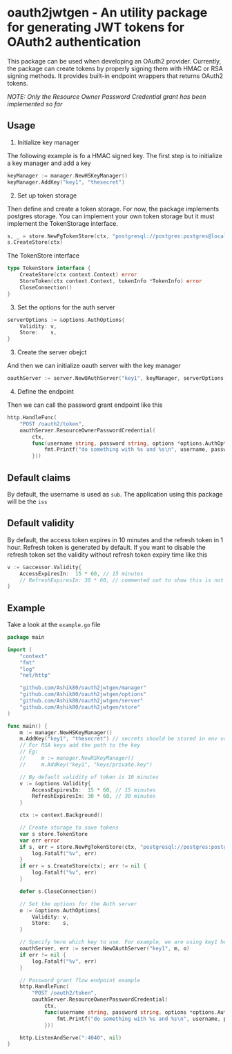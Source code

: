 # oauth2jwtgen - An utility package for generating JWT tokens for OAuth2 authentication

This package can be used when developing an OAuth2 provider. Currently, the package can create tokens by properly signing them with HMAC or RSA signing methods. It provides built-in endpoint wrappers that returns OAuth2 tokens.

*NOTE: Only the Resource Owner Password Credential grant has been implemented so far*

## Usage

1. Initialize key manager

The following example is fo a HMAC signed key. The first step is to initialize a key manager and add a key

```go
keyManager := manager.NewHSKeyManager()
keyManager.AddKey("key1", "thesecret")
```

2. Set up token storage

Then define and create a token storage. For now, the package implements postgres storage. You can implement your own token storage but it must implement the TokenStorage interface.

```go
s, _ = store.NewPgTokenStore(ctx, "postgresql://postgres:postgres@localhost:5432/go_db")
s.CreateStore(ctx)
```

The TokenStore interface
```go
type TokenStore interface {
	CreateStore(ctx context.Context) error
	StoreToken(ctx context.Context, tokenInfo *TokenInfo) error
	CloseConnection()
}
```

3. Set the options for the auth server

```go
serverOptions := &options.AuthOptions{
    Validity: v,
    Store:    s,
}
```

3. Create the server obejct

And then we can initialize oauth server with the key manager

```go
oauthServer := server.NewOAuthServer("key1", keyManager, serverOptions)
```

4. Define the endpoint

Then we can call the password grant endpoint like this

```go
http.HandleFunc(
    "POST /oauth2/token",
    oauthServer.ResourceOwnerPasswordCredential(
        ctx,
        func(username string, password string, options *options.AuthOptions) {
            fmt.Printf("do something with %s and %s\n", username, password)
        }))
```

## Default claims

By default, the username is used as `sub`. The application using this package will be the `iss`

## Default validity

By default, the access token expires in 10 minutes and the refresh token in 1 hour. Refresh token is generated by default. If you want to disable the refresh token set the validity without refresh token expiry time like this

```go
v := &accessor.Validity{
    AccessExpiresIn:  15 * 60, // 15 minutes
    // RefreshExpiresIn: 30 * 60, // commented out to show this is not being used
}
```

## Example

Take a look at the `example.go` file

```go
package main

import (
	"context"
	"fmt"
	"log"
	"net/http"

	"github.com/Ashik80/oauth2jwtgen/manager"
	"github.com/Ashik80/oauth2jwtgen/options"
	"github.com/Ashik80/oauth2jwtgen/server"
	"github.com/Ashik80/oauth2jwtgen/store"
)

func main() {
	m := manager.NewHSKeyManager()
	m.AddKey("key1", "thesecret") // secrets should be stored in env variables
	// For RSA keys add the path to the key
	// Eg:
	//     m := manager.NewRSKeyManager()
	//     m.AddKey("key1", "keys/private.key")

	// By default validity of token is 10 minutes
	v := &options.Validity{
		AccessExpiresIn:  15 * 60, // 15 minutes
		RefreshExpiresIn: 30 * 60, // 30 minutes
	}

	ctx := context.Background()

	// Create storage to save tokens
	var s store.TokenStore
	var err error
	if s, err = store.NewPgTokenStore(ctx, "postgresql://postgres:postgres@localhost:5432/go_db"); err != nil {
		log.Fatalf("%v", err)
	}
	if err = s.CreateStore(ctx); err != nil {
		log.Fatalf("%v", err)
	}

	defer s.CloseConnection()

	// Set the options for the Auth server
	o := &options.AuthOptions{
		Validity: v,
		Store:    s,
	}

	// Specify here which key to use. For example, we are using key1 here
	oauthServer, err := server.NewOAuthServer("key1", m, o)
	if err != nil {
		log.Fatalf("%v", err)
	}

	// Password grant flow endpoint example
	http.HandleFunc(
		"POST /oauth2/token",
		oauthServer.ResourceOwnerPasswordCredential(
			ctx,
			func(username string, password string, options *options.AuthOptions) {
				fmt.Printf("do something with %s and %s\n", username, password)
			}))

	http.ListenAndServe(":4040", nil)
}
```
